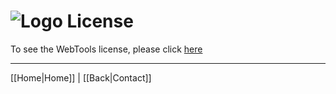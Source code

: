 # ![Logo](https://github.com/ukdtom/WebTools.bundle/blob/master/Wiki/WebTools/Logos/WebTools-48x48.png) License

To see the WebTools license, please click [here](https://github.com/ukdtom/WebTools.bundle/blob/master/LICENSE)

***

[[Home|Home]] | [[Back|Contact]]